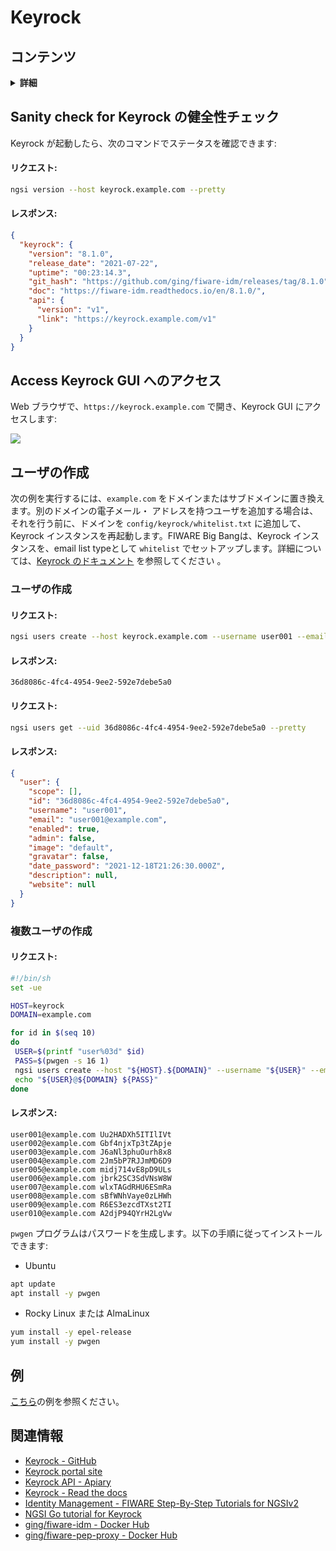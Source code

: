 # Keyrock

## コンテンツ

<details>
<summary><strong>詳細</strong></summary>

-   [Keyrock の健全性チェック](#sanity-check-for-keyrock)
-   [Keyrock GUI へのアクセス](#access-keyrock-gui)
-   [例](#examples)
-   [関連情報](#related-information)

</details>

<a name="sanity-check-for-keyrock"></a>

## Sanity check for Keyrock の健全性チェック

Keyrock が起動したら、次のコマンドでステータスを確認できます:

#### リクエスト:

```bash
ngsi version --host keyrock.example.com --pretty
```

#### レスポンス:

```json
{
  "keyrock": {
    "version": "8.1.0",
    "release_date": "2021-07-22",
    "uptime": "00:23:14.3",
    "git_hash": "https://github.com/ging/fiware-idm/releases/tag/8.1.0",
    "doc": "https://fiware-idm.readthedocs.io/en/8.1.0/",
    "api": {
      "version": "v1",
      "link": "https://keyrock.example.com/v1"
    }
  }
}
```

<a name="access-keyrock-gui"></a>

## Access Keyrock GUI へのアクセス

Web ブラウザで、`https://keyrock.example.com` で開き、Keyrock GUI にアクセスします:

![](https://raw.githubusercontent.com/lets-fiware/FIWARE-Big-Bang/gh-pages/images/keyrock/keyrock-sign-in.png)

## ユーザの作成

次の例を実行するには、`example.com` をドメインまたはサブドメインに置き換えます。別のドメインの電子メール・
アドレスを持つユーザを追加する場合は、それを行う前に、ドメインを `config/keyrock/whitelist.txt` に追加して、
Keyrock インスタンスを再起動します。FIWARE Big Bangは、Keyrock インスタンスを、email list typeとして `whitelist`
でセットアップします。詳細については、[Keyrock のドキュメント](https://fiware-idm.readthedocs.io/en/latest/installation_and_administration_guide/configuration/index.html#email-filtering)
を参照してください 。

### ユーザの作成

#### リクエスト:

```bash
ngsi users create --host keyrock.example.com --username user001 --email user001@example.com --password 1234
```

#### レスポンス:

```text
36d8086c-4fc4-4954-9ee2-592e7debe5a0
```

#### リクエスト:

```bash
ngsi users get --uid 36d8086c-4fc4-4954-9ee2-592e7debe5a0 --pretty
```

#### レスポンス:

```json
{
  "user": {
    "scope": [],
    "id": "36d8086c-4fc4-4954-9ee2-592e7debe5a0",
    "username": "user001",
    "email": "user001@example.com",
    "enabled": true,
    "admin": false,
    "image": "default",
    "gravatar": false,
    "date_password": "2021-12-18T21:26:30.000Z",
    "description": null,
    "website": null
  }
}
```

### 複数ユーザの作成

#### リクエスト:

```bash
#!/bin/sh
set -ue

HOST=keyrock
DOMAIN=example.com

for id in $(seq 10)
do
 USER=$(printf "user%03d" $id)
 PASS=$(pwgen -s 16 1)
 ngsi users create --host "${HOST}.${DOMAIN}" --username "${USER}" --email "${USER}@${DOMAIN}" --password "${PASS}" > /dev/null
 echo "${USER}@${DOMAIN} ${PASS}"
done
```

#### レスポンス:

```text
user001@example.com Uu2HADXh5ITIlIVt
user002@example.com Gbf4njxTp3tZApje
user003@example.com J6aNl3phuOurh8x8
user004@example.com 2Jm5bP7RJJmMD6D9
user005@example.com midj714vE8pD9ULs
user006@example.com jbrk2SC3SdVNsW8W
user007@example.com wlxTAGdRHU6ESmRa
user008@example.com sBfWNhVaye0zLHWh
user009@example.com R6ES3ezcdTXst2TI
user010@example.com A2djP94QYrH2LgVw
```

`pwgen` プログラムはパスワードを生成します。以下の手順に従ってインストールできます:

-   Ubuntu

```bash
apt update
apt install -y pwgen
```

-   Rocky Linux または AlmaLinux

```bash
yum install -y epel-release
yum install -y pwgen
```

<a name="examples"></a>

## 例

[こちら](https://github.com/lets-fiware/FIWARE-Big-Bang/tree/main/examples/keyrock)の例を参照ください。

<a name="related-information"></a>

## 関連情報

-   [Keyrock - GitHub](https://github.com/ging/fiware-idm)
-   [Keyrock portal site](https://keyrock-fiware.github.io/)
-   [Keyrock API - Apiary](https://keyrock.docs.apiary.io/#)
-   [Keyrock - Read the docs](https://fiware-idm.readthedocs.io/)
-   [Identity Management - FIWARE Step-By-Step Tutorials for NGSIv2](https://fiware-tutorials.readthedocs.io/en/latest/identity-management.html)
-   [NGSI Go tutorial for Keyrock](https://ngsi-go.letsfiware.jp/tutorial/keyrock/)
-   [ging/fiware-idm - Docker Hub](https://hub.docker.com/r/ging/fiware-idm)
-   [ging/fiware-pep-proxy - Docker Hub](https://hub.docker.com/r/ging/fiware-pep-proxy)
